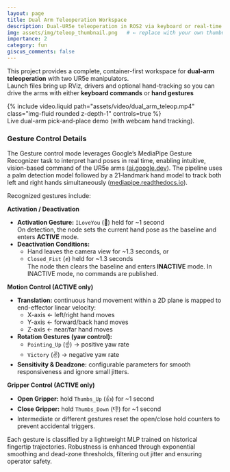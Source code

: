 ```yaml
---
layout: page
title: Dual Arm Teleoperation Workspace
description: Dual-UR5e teleoperation in ROS2 via keyboard or real-time MediaPipe hand-tracking, packaged in Docker.
img: assets/img/teleop_thumbnail.png   # ← replace with your own thumbnail
importance: 2
category: fun
giscus_comments: false
---
```


This project provides a complete, container-first workspace for **dual-arm teleoperation** with two UR5e manipulators.  
Launch files bring up RViz, drivers and optional hand-tracking so you can drive the arms with either **keyboard commands** or **hand gestures**
<div class="row mt-3">
  <div class="col-sm mt-3 mt-md-0">
      {% include video.liquid path="assets/video/dual_arm_teleop.mp4" class="img-fluid rounded z-depth-1" controls=true %}
  </div>
</div>
<div class="caption">
  Live dual-arm pick-and-place demo (with webcam hand tracking).
</div>

### Gesture Control Details

The Gesture control mode leverages Google’s MediaPipe Gesture Recognizer task to interpret hand poses in real time, enabling intuitive, vision-based command of the UR5e arms ([ai.google.dev](https://mediapipe-studio.webapps.google.com/demo/gesture_recognizer)). The pipeline uses a palm detection model followed by a 21‑landmark hand model to track both left and right hands simultaneously ([mediapipe.readthedocs.io](https://ai.google.dev/edge/mediapipe/solutions/guide)).

Recognized gestures include:

**Activation / Deactivation**  
- **Activation Gesture:** `ILoveYou` (🤟) held for ~1 second  
  On detection, the node sets the current hand pose as the baseline and enters **ACTIVE** mode.  
- **Deactivation Conditions:**  
  - Hand leaves the camera view for ~1.3 seconds, or  
  - `Closed_Fist` (✊) held for ~1.3 seconds  
  The node then clears the baseline and enters **INACTIVE** mode. In INACTIVE mode, no commands are published.

**Motion Control (ACTIVE only)**  
- **Translation:** continuous hand movement within a 2D plane is mapped to end-effector linear velocity:  
  - X-axis ← left/right hand moves  
  - Y-axis ← forward/back hand moves  
  - Z-axis ← near/far hand moves  
- **Rotation Gestures (yaw control):**  
  - `Pointing_Up` (☝️) → positive yaw rate  
  - `Victory` (✌️) → negative yaw rate  
- **Sensitivity & Deadzone:** configurable parameters for smooth responsiveness and ignore small jitters.

**Gripper Control (ACTIVE only)**  
- **Open Gripper:** hold `Thumbs_Up` (👍) for ~1 second
- **Close Gripper:** hold `Thumbs_Down` (👎) for ~1 second
- Intermediate or different gestures reset the open/close hold counters to prevent accidental triggers.


Each gesture is classified by a lightweight MLP trained on historical fingertip trajectories. Robustness is enhanced through exponential smoothing and dead-zone thresholds, filtering out jitter and ensuring operator safety.



<!-- 
Need the code?  <a href="https://github.com/fmdazhar/sereact_challenge">Browse the repository on GitHub</a>. -->
